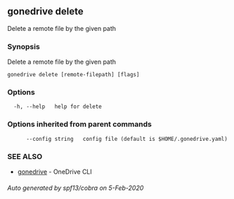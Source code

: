 ## gonedrive delete

Delete a remote file by the given path

### Synopsis

Delete a remote file by the given path

```
gonedrive delete [remote-filepath] [flags]
```

### Options

```
  -h, --help   help for delete
```

### Options inherited from parent commands

```
      --config string   config file (default is $HOME/.gonedrive.yaml)
```

### SEE ALSO

* [gonedrive](gonedrive.md)	 - OneDrive CLI

###### Auto generated by spf13/cobra on 5-Feb-2020

